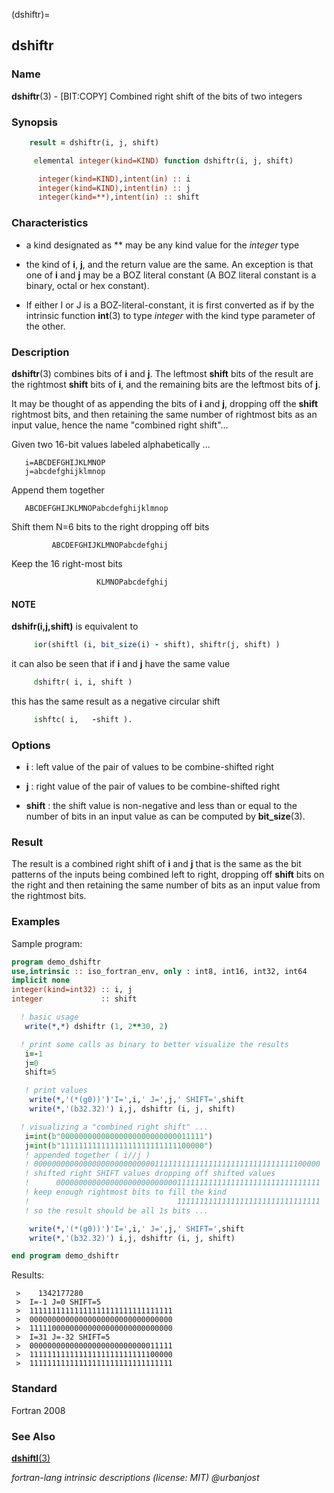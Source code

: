 (dshiftr)=
## dshiftr

### **Name**

**dshiftr**(3) - \[BIT:COPY\] Combined right shift of the bits of two integers

### **Synopsis**

```fortran
    result = dshiftr(i, j, shift)
```

```fortran
     elemental integer(kind=KIND) function dshiftr(i, j, shift)

      integer(kind=KIND),intent(in) :: i
      integer(kind=KIND),intent(in) :: j
      integer(kind=**),intent(in) :: shift
```

### **Characteristics**

- a kind designated as \*\* may be any kind value for the _integer_ type

- the kind of **i**, **j**, and the return value are the same. An
  exception is that one of **i** and **j** may be a BOZ literal constant
  (A BOZ literal constant is a binary, octal or hex constant).

- If either I or J is a BOZ-literal-constant, it is first converted
  as if by the intrinsic function **int**(3) to type _integer_ with the
  kind type parameter of the other.

### **Description**

**dshiftr**(3) combines bits of **i** and **j**. The leftmost **shift**
bits of the result are the rightmost **shift** bits of **i**, and the
remaining bits are the leftmost bits of **j**.

It may be thought of as appending the bits of **i** and **j**, dropping
off the **shift** rightmost bits, and then retaining the same number
of rightmost bits as an input value, hence the name "combined right
shift"...

Given two 16-bit values labeled alphabetically ...

```text
   i=ABCDEFGHIJKLMNOP
   j=abcdefghijklmnop
```

Append them together

```text
   ABCDEFGHIJKLMNOPabcdefghijklmnop
```

Shift them N=6 bits to the right dropping off bits

```text
         ABCDEFGHIJKLMNOPabcdefghij
```

Keep the 16 right-most bits

```text
                   KLMNOPabcdefghij
```

#### NOTE

**dshifr(i,j,shift)** is equivalent to

```fortran
     ior(shiftl (i, bit_size(i) - shift), shiftr(j, shift) )
```

it can also be seen that if **i** and **j** have the same
value

```fortran
     dshiftr( i, i, shift )
```

this has the same result as a negative circular shift

```fortran
     ishftc( i,   -shift ).
```

### **Options**

- **i**
  : left value of the pair of values to be combine-shifted right

- **j**
  : right value of the pair of values to be combine-shifted right

- **shift**
  : the shift value is non-negative and less than or equal to the number
  of bits in an input value as can be computed by **bit_size**(3).

### **Result**

The result is a combined right shift of **i** and **j** that is the
same as the bit patterns of the inputs being combined left to right,
dropping off **shift** bits on the right and then retaining the same
number of bits as an input value from the rightmost bits.

### **Examples**

Sample program:

```fortran
program demo_dshiftr
use,intrinsic :: iso_fortran_env, only : int8, int16, int32, int64
implicit none
integer(kind=int32) :: i, j
integer             :: shift

  ! basic usage
   write(*,*) dshiftr (1, 2**30, 2)

  ! print some calls as binary to better visualize the results
   i=-1
   j=0
   shift=5

   ! print values
    write(*,'(*(g0))')'I=',i,' J=',j,' SHIFT=',shift
    write(*,'(b32.32)') i,j, dshiftr (i, j, shift)

  ! visualizing a "combined right shift" ...
   i=int(b"00000000000000000000000000011111")
   j=int(b"11111111111111111111111111100000")
   ! appended together ( i//j )
   ! 0000000000000000000000000001111111111111111111111111111111100000
   ! shifted right SHIFT values dropping off shifted values
   !      00000000000000000000000000011111111111111111111111111111111
   ! keep enough rightmost bits to fill the kind
   !                                 11111111111111111111111111111111
   ! so the result should be all 1s bits ...

    write(*,'(*(g0))')'I=',i,' J=',j,' SHIFT=',shift
    write(*,'(b32.32)') i,j, dshiftr (i, j, shift)

end program demo_dshiftr
```

Results:

```text
 >    1342177280
 >  I=-1 J=0 SHIFT=5
 >  11111111111111111111111111111111
 >  00000000000000000000000000000000
 >  11111000000000000000000000000000
 >  I=31 J=-32 SHIFT=5
 >  00000000000000000000000000011111
 >  11111111111111111111111111100000
 >  11111111111111111111111111111111
```

### **Standard**

Fortran 2008

### **See Also**

[**dshiftl**(3)](#dshiftl)

_fortran-lang intrinsic descriptions (license: MIT) \@urbanjost_
